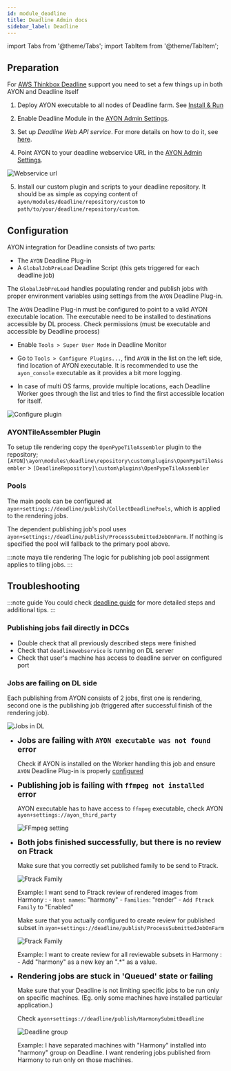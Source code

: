 ```yaml
---
id: module_deadline
title: Deadline Admin docs
sidebar_label: Deadline
---
```


import Tabs from '@theme/Tabs';
import TabItem from '@theme/TabItem';


## Preparation

For [AWS Thinkbox Deadline](https://www.awsthinkbox.com/deadline) support you need to set a few things up in both AYON and Deadline itself

1. Deploy AYON executable to all nodes of Deadline farm. See [Install & Run](admin_launcher_distribute.md)

2. Enable Deadline Module in the [AYON Admin Settings](admin_settings_system.md#deadline).

3. Set up *Deadline Web API service*. For more details on how to do it, see [here](https://docs.thinkboxsoftware.com/products/deadline/10.1/1_User%20Manual/manual/web-service.html).

4. Point AYON to your deadline webservice URL in the [AYON Admin Settings](admin_settings_system.md#deadline).

![Webservice url](assets/deadline_webserver_config.png)

5. Install our custom plugin and scripts to your deadline repository. It should be as simple as copying content of `ayon/modules/deadline/repository/custom` to `path/to/your/deadline/repository/custom`.


## Configuration

AYON integration for Deadline consists of two parts:

- The `AYON` Deadline Plug-in
- A `GlobalJobPreLoad` Deadline Script (this gets triggered for each deadline job)

The `GlobalJobPreLoad` handles populating render and publish jobs with proper environment variables using settings from the `AYON` Deadline Plug-in.

The `AYON` Deadline Plug-in must be configured to point to a valid AYON executable location. The executable need to be installed to
destinations accessible by DL process. Check permissions (must be executable and accessible by Deadline process)

- Enable `Tools > Super User Mode` in Deadline Monitor

- Go to `Tools > Configure Plugins...`, find `AYON` in the list on the left side, find location of AYON
executable. It is recommended to use the `ayon_console` executable as it provides a bit more logging.

- In case of multi OS farms, provide multiple locations, each Deadline Worker goes through the list and tries to find the first accessible
 location for itself.

![Configure plugin](assets/deadline_configure_plugin.png)

### AYONTileAssembler Plugin
To setup tile rendering copy the `OpenPypeTileAssembler` plugin to the repository;
`[AYON]\ayon\modules\deadline\repository\custom\plugins\OpenPypeTileAssembler` > `[DeadlineRepository]\custom\plugins\OpenPypeTileAssembler`

### Pools

The main pools can be configured at `ayon+settings://deadline/publish/CollectDeadlinePools`, which is applied to the rendering jobs.

The dependent publishing job's pool uses `ayon+settings://deadline/publish/ProcessSubmittedJobOnFarm`. If nothing is specified the pool will fallback to the primary pool above.

:::note maya tile rendering
The logic for publishing job pool assignment applies to tiling jobs.
:::

## Troubleshooting

:::note guide
You could check [deadline guide](https://community.ynput.io/t/ayon-openpype-deadline-setup/468) for more detailed steps and additional tips.
:::

### Publishing jobs fail directly in DCCs

- Double check that all previously described steps were finished
- Check that `deadlinewebservice` is running on DL server
- Check that user's machine has access to deadline server on configured port

### Jobs are failing on DL side

Each publishing from AYON consists of 2 jobs, first one is rendering, second one is the publishing job (triggered after successful finish of the rendering job).

![Jobs in DL](assets/deadline_fail.png)

- **<font size="4"> Jobs are failing with `AYON executable was not found` error </font>**

    Check if AYON is installed on the Worker handling this job and ensure `AYON` Deadline Plug-in is properly [configured](#configuration)


- **<font size="4"> Publishing job is failing with `ffmpeg not installed` error </font>**

    AYON executable has to have access to `ffmpeg` executable, check AYON `ayon+settings://ayon_third_party`

    ![FFmpeg setting](assets/ffmpeg_path.png)

- **<font size="4"> Both jobs finished successfully, but there is no review on Ftrack </font>**

    Make sure that you correctly set published family to be send to Ftrack.

    ![Ftrack Family](assets/ftrack/ftrack-collect-main.png)

    Example: I want send to Ftrack review of rendered images from Harmony :
        - `Host names`: "harmony"
        - `Families`: "render"
        - `Add Ftrack Family` to "Enabled"

    Make sure that you actually configured to create review for published subset in `ayon+settings://deadline/publish/ProcessSubmittedJobOnFarm`

    ![Ftrack Family](assets/deadline_review.png)

    Example: I want to create review for all reviewable subsets in Harmony :
      - Add "harmony" as a new key an ".*" as a value.


- **<font size="4"> Rendering jobs are stuck in 'Queued' state or failing </font>**

    Make sure that your Deadline is not limiting specific jobs to be run only on specific machines. (Eg. only some machines have installed particular application.)

    Check `ayon+settings://deadline/publish/HarmonySubmitDeadline`

    ![Deadline group](assets/deadline_group.png)

    Example: I have separated machines with "Harmony" installed into "harmony" group on Deadline. I want rendering jobs published from Harmony to run only on those machines.
